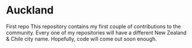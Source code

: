 # Auckland
First repo
This repository contains my first couple of contributions to the community. Every one of my repositories will have a different New Zealand & Chile city name.
Hopefully, code will come out soon enough.
